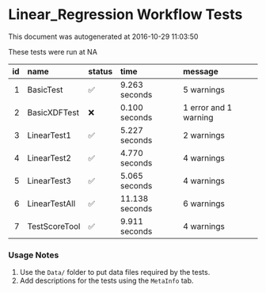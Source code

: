 # Linear_Regression Workflow Tests

This document was autogenerated at 2016-10-29 11:03:50



These tests were run at NA



| id|name          |status   |time           |message               |
|--:|:-------------|:--------|:--------------|:---------------------|
|  1|BasicTest     |&#9989;  |9.263 seconds  |5 warnings            |
|  2|BasicXDFTest  |&#x274C; |0.100 seconds  |1 error and 1 warning |
|  3|LinearTest1   |&#9989;  |5.227 seconds  |2 warnings            |
|  4|LinearTest2   |&#9989;  |4.770 seconds  |4 warnings            |
|  5|LinearTest3   |&#9989;  |5.065 seconds  |4 warnings            |
|  6|LinearTestAll |&#9989;  |11.138 seconds |6 warnings            |
|  7|TestScoreTool |&#9989;  |9.911 seconds  |4 warnings            |


### Usage Notes

1. Use the `Data/` folder to put data files required by the tests.
2. Add descriptions for the tests using the `MetaInfo` tab.
